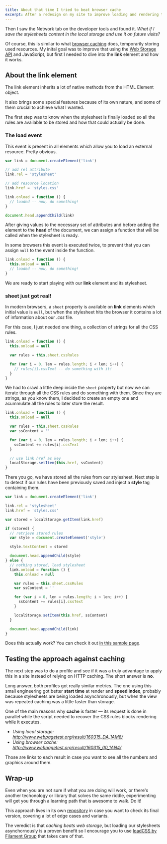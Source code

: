 ```yaml
---
title: About that time I tried to beat browser cache
excerpt: After a redesign on my site to improve loading and rendering times, I started thinking what else could done to provide a faster experience.
---
```


Then I saw the Network tab on the developer tools and found it. _What if I save the stylesheets content in the local storage and use it on future visits?_

Of course, this is similar to what <a href="https://developers.google.com/web/fundamentals/performance/optimizing-content-efficiency/http-caching" target="_blank">browser caching</a> does, temporarily storing used resources. My inital goal was to improve that using the <a href="https://developer.mozilla.org/en-US/docs/Web/API/Web_Storage_API/Using_the_Web_Storage_API" target="_blank">Web Storage API</a> and JavaScript, but first I needed to dive into the **link** element and how it works.

## About the link element

The link element inherits a lot of native methods from the HTML Element object.

It also brings some special features because of its own nature, and some of them crucial to achieve what I wanted.

The first step was to know when the stylesheet is finally loaded so all the rules are available to be stored and how that could actually be done.

### The load event

This event is present in all elements which allow you to load an external resource. Pretty obvious.

```js
var link = document.createElement('link')

// add rel attribute
link.rel = 'stylesheet'

// add resource location
link.href = 'styles.css'

link.onload = function () {
  // loaded -- now, do something!
}

document.head.appendChild(link)
```

After giving values to the necessary set of attributes and before adding the element to the **head** of the document, we can assign a function that will be called when the stylesheet is ready.

In some browsers this event is executed twice, to prevent that you can assign `null` to the event inside the function.

```js
link.onload = function () {
  this.onload = null
  // loaded -- now, do something!
}
```

We are ready to start playing with our **link** element and its stylesheet.

### sheet just got real!

In modern browsers, a `sheet` property is available on **link** elements which initial value is `null`, but when the stylesheet hits the browser it contains a lot of information about our _.css_ file.

For this case, I just needed one thing, a collection of strings for all the CSS rules.

```js
link.onload = function () {
  this.onload = null

  var rules = this.sheet.cssRules

  for (var i = 0, len = rules.length; i < len; i++) {
    // rules[i].cssText -- do something with it!
  }
}
```

We had to crawl a little deep inside the `sheet` property but now we can iterate through all the CSS rules and do something with them. Since they are strings, as you know them, I decided to create an empty one and acummulate all the rules to later store the result.

```js
link.onload = function () {
  this.onload = null

  var rules = this.sheet.cssRules
  var ssContent = ''

  for (var i = 0, len = rules.length; i < len; i++) {
    ssContent += rules[i].cssText
  }

  // use link href as key
  localStorage.setItem(this.href, ssContent)
}
```

There you go, we have stored all the rules from our stylesheet. Next step is to detect if our rules have been previously saved and inject a **style** tag containing them.

```js
var link = document.createElement('link')

link.rel = 'stylesheet'
link.href = 'styles.css'

var stored = localStorage.getItem(link.href)

if (stored) {
  // retrieve stored rules
  var style = document.createElement('style')

  style.textContent = stored

  document.head.appendChild(style)
} else {
  // nothing stored, load stylesheet
  link.onload = function () {
    this.onload = null

    var rules = this.sheet.cssRules
    var ssContent = ''

    for (var i = 0, len = rules.length; i < len; i++) {
      ssContent += rules[i].cssText
    }

    localStorage.setItem(this.href, ssContent)
  }

  document.head.appendChild(link)
}
```

Does this actually work? You can check it out [in this sample page](https://jeremenichelli.github.io/store-css/test).

## Testing the approach against caching

The next step was to do a profile and see if it was a truly advantage to apply this in a site instead of relying on HTTP caching. The short answer is **no**.

Long answer, both profiles got really similar metrics. The one using this small engineering got better **start time** at render and **speed index**, probably because stylesheets are being loaded asynchronously, but when the view was repeated caching was a little faster than storage.

One of the main reasons why **cache** is faster &mdash; its request is done in parallel while the script needed to recover the CSS rules blocks rendering while it executes.

- _Using local storage: <a href="http://www.webpagetest.org/result/160315_DA_1AM8/" target="_blank">http://www.webpagetest.org/result/160315_DA_1AM8/</a>_
- _Using browser cache: <a href="http://www.webpagetest.org/result/160315_00_1AN4/" target="_blank">http://www.webpagetest.org/result/160315_00_1AN4/</a>_

Those are links to each result in case you want to see all the numbers and graphics around them.

## Wrap-up

Even when you are not sure if what you are doing will work, or there's another techonology or library that solves the same riddle, experimenting will get you through a learning path that is awesome to walk. Do it!

This approach lives in its own [repository](https://github.com/jeremenichelli/store-css) in case you want to check its final version, covering a lot of edge cases and variants.

The veredict is that _caching beats web storage_, but loading our stylesheets asynchornously is a proven benefit so I encourage you to use [loadCSS by Filament Group](https://github.com/filamentgroup/loadCSS) that takes care of that.
